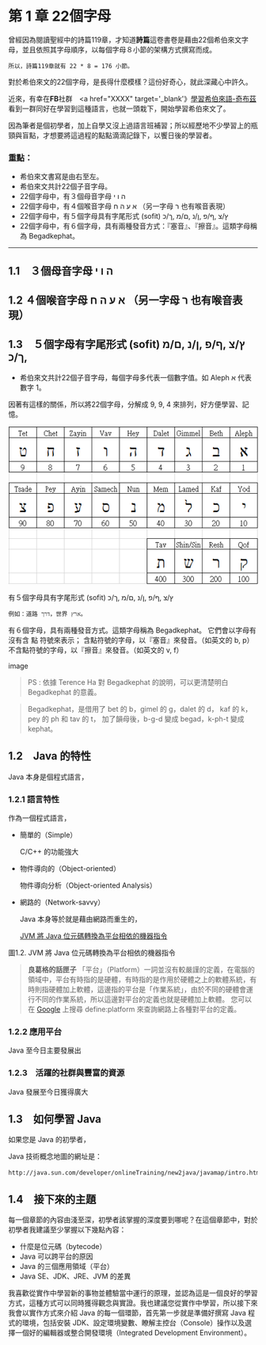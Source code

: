 # 第 1 章 22個字母 

曾經因為閱讀聖經中的詩篇119章，才知道**詩篇**這卷書卷是藉由22個希伯來文字母，並且依照其字母順序，以每個字母８小節的架構方式撰寫而成。

    所以，詩篇119章就有 22 * 8 = 176 小節。

對於希伯來文的22個字母，是長得什麼模樣？這份好奇心，就此深藏心中許久。

近來，有幸在**FB**社群　<a href="XXXX" target='_blank'》[學習希伯來語-奇布茲](https://www.facebook.com/groups/308100932705850/)</a>　看到一群同好在學習到這種語言，也就一頭栽下，開始學習希伯來文了。

因為筆者是個初學者，加上自學又沒上過語言班補習；所以經歷地不少學習上的瓶頸與盲點，才想要將這過程的點點滴滴記錄下，以饗日後的學習者。

### 重點：
- 希伯來文書寫是由右至左。
- 希伯來文共計22個子音字母。
- 22個字母中，有３個母音字母 ה ו י
- 22個字母中，有４個喉音字母 א ע ה ח （另一字母 ר 也有喉音表現）
- 22個字母中，有５個字母具有字尾形式 (sofit) ץ/צ ,ף/פ ,ן/נ ,ם/מ ,ך/כ
- 22個字母中，有６個字母，具有兩種發音方式：『塞音』、『擦音』。這類字母稱為 Begadkephat。



---------------
## 1.1　３個母音字母 ה ו י

## 1.2 ４個喉音字母 א ע ה ח  （另一字母 ר 也有喉音表現）

## 1.3　５個字母有字尾形式 (sofit) ץ/צ ,ף/פ ,ן/נ ,ם/מ ,ך/כ

- 希伯來文共計22個子音字母，每個字母多代表一個數字值。如 Aleph א 代表數字 1。

 因著有這樣的關係，所以將22個字母，分解成 9, 9, 4 來排列，好方便學習、記憶。

 ![image](../images/img01-01.png)

有５個字母具有字尾形式 (sofit) ץ/צ ,ף/פ ,ן/נ ,ם/מ ,ך/כ

    例如：道路 דרך，世界 ארץ。

有６個字母，具有兩種發音方式。這類字母稱為 Begadkephat。
它們會以字母有沒有含 點 符號來表示；
含點符號的字母，以『塞音』來發音。（如英文的 b, p）
不含點符號的字母，以『擦音』來發音。（如英文的 v, f）

image

> PS : 依據 Terence Ha 對 Begadkephat 的說明，可以更清楚明白 Begadkephat 的意義。

> Begadkephat，是借用了 bet 的 b，gimel 的 g，dalet 的 d，
kaf 的 k，pey 的 ph 和 tav 的 t，
加了韻母後，b-g-d 變成 begad，k-ph-t 變成 kephat。


## 1.2　Java 的特性

Java 本身是個程式語言，

### 1.2.1 語言特性

作為一個程式語言，

- 簡單的（Simple）

  C/C++ 的功能強大

- 物件導向的（Object-oriented）

    物件導向分析（Object-oriented Analysis）

- 網路的（Network-savvy）

    Java 本身等於就是藉由網路而重生的，
    
    [JVM 將 Java 位元碼轉換為平台相依的機器指令](../images/img01-02.png)
    [](../images/img01-02.png)

圖1.2. JVM 將 Java 位元碼轉換為平台相依的機器指令

> **良葛格的話匣子** 「平台」（Platform）一詞並沒有較嚴謹的定義，在電腦的領域中，平台有時指的是硬體，有時指的是作用於硬體之上的軟體系統，有時則指硬體加上軟體，這邊指的平台是「作業系統」，由於不同的硬體會運行不同的作業系統，所以這邊對平台的定義也就是硬體加上軟體。
您可以在 [Google](http://www.google.com/) 上搜尋 define:platform 來查詢網路上各種對平台的定義。

### 1.2.2 應用平台

Java 至今日主要發展出

### 1.2.3　活躍的社群與豐富的資源

Java 發展至今日獲得廣大

## 1.3　如何學習 Java

如果您是 Java 的初學者，

Java 技術概念地圖的網址是：
    
    http://java.sun.com/developer/onlineTraining/new2java/javamap/intro.html。

## 1.4　接下來的主題

每一個章節的內容由淺至深，初學者該掌握的深度要到哪呢？在這個章節中，對於初學者我建議至少掌握以下幾點內容：

- 什麼是位元碼（bytecode）
- Java 可以跨平台的原因
- Java 的三個應用領域（平台）
- Java SE、JDK、JRE、JVM 的差異

我喜歡從實作中學習新的事物並體驗當中運行的原理，並認為這是一個良好的學習方式，這種方式可以同時獲得觀念與實證。我也建議您從實作中學習，所以接下來我會以實作方式來介紹 Java 的每一個環節，首先第一步就是準備好撰寫 Java 程式的環境，包括安裝 JDK、設定環境變數、瞭解主控台（Console）操作以及選擇一個好的編輯器或整合開發環境（Integrated Development Environment）。
